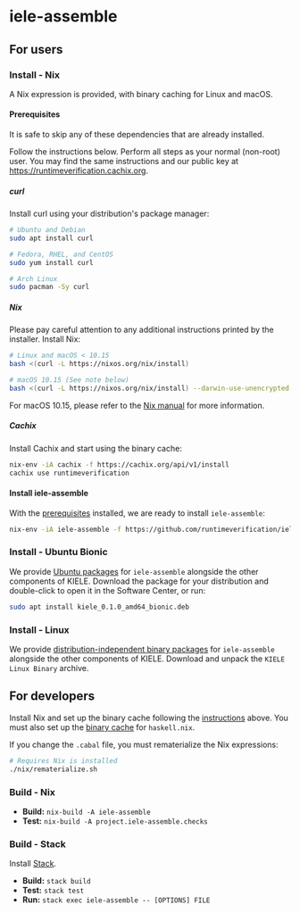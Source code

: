 # iele-assemble

## For users

### Install - Nix

A Nix expression is provided, with binary caching for Linux and macOS.

#### Prerequisites

It is safe to skip any of these dependencies that are already installed.

Follow the instructions below.
Perform all steps as your normal (non-root) user.
You may find the same instructions and our public key at <https://runtimeverification.cachix.org>.

##### curl

Install curl using your distribution's package manager:

```.sh
# Ubuntu and Debian
sudo apt install curl

# Fedora, RHEL, and CentOS
sudo yum install curl

# Arch Linux
sudo pacman -Sy curl
```

##### Nix

Please pay careful attention to any additional instructions printed by the installer.
Install Nix:

```.sh
# Linux and macOS < 10.15
bash <(curl -L https://nixos.org/nix/install)

# macOS 10.15 (See note below)
bash <(curl -L https://nixos.org/nix/install) --darwin-use-unencrypted-nix-store-volume
```

For macOS 10.15, please refer to the [Nix manual](https://nixos.org/manual/nix/stable/#sect-macos-installation) for more information.

##### Cachix

Install Cachix and start using the binary cache:

```.sh
nix-env -iA cachix -f https://cachix.org/api/v1/install
cachix use runtimeverification
```

#### Install iele-assemble

With the [prerequisites](#prerequisites) installed, we are ready to install `iele-assemble`:

```.sh
nix-env -iA iele-assemble -f https://github.com/runtimeverification/iele-semantics/archive/master.tar.gz
```

### Install - Ubuntu Bionic

We provide [Ubuntu packages](https://github.com/runtimeverification/iele-semantics/releases) for `iele-assemble` alongside the other components of KIELE.
Download the package for your distribution and double-click to open it in the Software Center, or run:

```.sh
sudo apt install kiele_0.1.0_amd64_bionic.deb
```

### Install - Linux

We provide [distribution-independent binary packages](https://github.com/runtimeverification/iele-semantics/releases) for `iele-assemble` alongside the other components of KIELE.
Download and unpack the `KIELE Linux Binary` archive.

## For developers

Install Nix and set up the binary cache following the [instructions](#prerequisites) above.
You must also set up the [binary cache](https://input-output-hk.github.io/haskell.nix/tutorials/getting-started/#setting-up-the-binary-cache) for `haskell.nix`.

If you change the `.cabal` file, you must rematerialize the Nix expressions:

```.sh
# Requires Nix is installed
./nix/rematerialize.sh
```

### Build - Nix

-   **Build:** `nix-build -A iele-assemble`
-   **Test:** `nix-build -A project.iele-assemble.checks`

### Build - Stack

Install [Stack](https://docs.haskellstack.org/en/stable/README/#how-to-install).

-   **Build:** `stack build`
-   **Test:** `stack test`
-   **Run:** `stack exec iele-assemble -- [OPTIONS] FILE`
